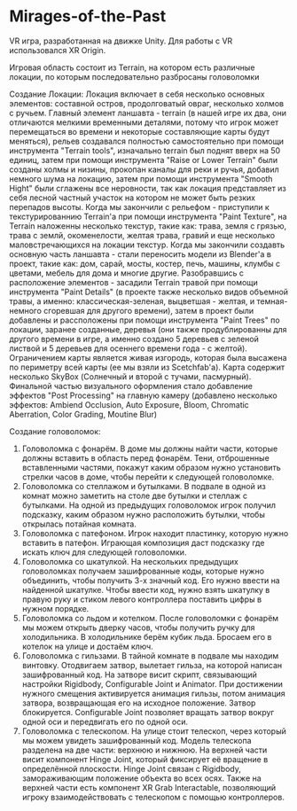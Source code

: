 # Mirages-of-the-Past

VR игра, разработанная на движке Unity. Для работы с VR использовался XR Origin.

Игровая область состоит из Terrain, на котором есть различные локации, по которым последовательно разбросаны головоломки

Создание Локации:
Локация включает в себя несколько основных элементов: составной остров, продолговатый овраг, несколько холмов с ручьем. Главный элемент ланшавта - terrain (в нашей игре их два, они отличаются мелкими временными деталями, потому что игрок может перемещаться во времени и некоторые составляющие карты будут меняться), рельев создавался полностью самостоятельно при помощи инструмента "Terrain tools", изначально terrain был поднят вверх на 50 единиц, затем при помощи инструмента "Raise or Lower Terrain" были созданы холмы и низины, прокопан каналы для реки и ручья, добавил немного шума на локацию, затем при помощи инструмента "Smooth Hight" были сглажены все неровности, так как локация представляет из себя лесной частный участок на котором не может быть резких перепадов высоты. Когда мы закончили с рельефом - приступили к текстурированнию Terrain'a при помощи инструмента "Paint Texture", на Terrain наложенны несколько текстур, такие как: трава, земля с грязью, трава с землй, окоменелости, желтая трава, гравий и еще несколько маловстречающихся на локации текстур. Когда мы закончили создавть основную часть ланшавта - стали переносить модели из Blender'a в проект, такие как: дом, сарай, мосты, костер, печь, машины, клумбы с цветами, мебель для дома и многие другие. Разобравшись с расположение элементов - засадили Terrain травой при помощи инструмента "Paint Details" (в проекте также несколько видов объемной травы, а именно: классическая-зеленая, выцветшая - желтая, и темная- немного сгоревшая для другого времени), затем в проект были добавлены и рассположены при помощи инструмента "Paint Trees" по локации, заранее созданные, деревья (они также продублированны для другого времени в игре, а именно создано 5 деревьев с зеленой листвой и 5 деревьев для осеннего времени года - с желтой). Ограничением карты является живая изгородь, которая была высажена по периметру всей карты (ее мы взяли из Scetchfab'a). Карта содержит несколько SkyBox (Солнечный и второй с тучами, пасмурный). Финальной частью визуального оформления стало добавление эффектов "Post Processing" на главную камеру (добавлено несколько эффектов: Ambiend Occlusion, Auto Exposure, Bloom, Chromatic Aberration, Color Grading, Moutine Blur)


Создание головоломок:

1. Головоломка с фонарём. В доме мы должны найти части, которые должны вставить в область перед фонарём. Тени, отброшенные вставленными частями, покажут каким образом нужно установить стрелки часов в доме, чтобы перейти к следующей головоломке.
2. Головоломка со стеллажом и бутылками. В подвале в одной из комнат можно заметить на столе две бутылки и стеллаж с бутылками. На одной из предыдущих головоломок игрок получил подсказку, каким образом нужно расположить бутылки, чтобы открылась потайная комната.
3. Головоломка с патефоном. Игрок находит пластинку, которую нужно вставить в патефон. Играющая композиция даст подсказку где искать ключ для следующей головоломки.
4. Головоломка со шкатулкой. На нескольких предыдущих головоломках получаем зашифрованные коды, которые нужно объединить, чтобы получить 3-х значный код. Его нужно ввести на найденной шкатулке. Чтобы ввести код, нужно взять шкатулку в правую руку и стиком левого контроллера поставить цифры в нужном порядке.
5. Головоломка со льдом и котелком. После головоломки с фонарём мы можем открыть дверку часов, чтобы получить ручку для холодильника. В холодильнике берём кубик льда. Бросаем его в котелок на улице и достаём ключ.
6. Головоломка с гильзами. В тайной комнате в подвале мы находим винтовку. Отодвигаем затвор, вылетает гильза, на которой написан зашифрованный код. На затворе висит скрипт, связывающий настройки Rigidbody, Configurable Joint и Animator. При достижении нужного смещения активируется анимация гильзы, потом анимация затвора, возвращающая его на исходное положение. Затвор блокируется. Configurable Joint позволяет вращать затвор вокруг одной оси и передвигать его по одной оси.
7. Головоломка с телескопом. На улице стоит телескоп, через который мы можем увидеть зашифрованный код. Модель телескопа разделена на две части: верхнюю и нижнюю. На верхней части висит компонент Hinge Joint, который фиксирует её вращение в определённой плоскости. Hinge Joint связан с Rigidbody, замораживающим положение объекта во всех осях. Также на верхней части есть компонент XR Grab Interactable, позволяющий игроку взаимодействовать с телескопом с помощью контроллеров. 
